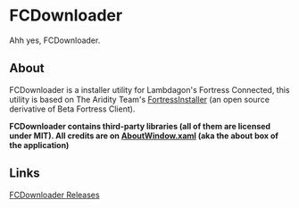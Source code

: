 # FCDownloader
Ahh yes, FCDownloader.

## About
FCDownloader is a installer utility for Lambdagon's Fortress Connected, this utility is based on The Aridity Team's [FortressInstaller](https://bitbucket.org/aridity-project-src/fortressinstaller-src) (an open source derivative of Beta Fortress Client).

**FCDownloader contains third-party libraries (all of them are licensed under MIT). All credits are on [AboutWindow.xaml](src/FCDownloader/Gui/AboutWindow.xaml) (aka the about box of the application)**

## Links
[FCDownloader Releases](https://github.com/Lambdagon/tf_coop_lambda/releases/)

